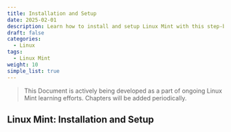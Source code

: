 ```yaml
---
title: Installation and Setup
date: 2025-02-01
description: Learn how to install and setup Linux Mint with this step-by-step guide.
draft: false
categories:
  - Linux
tags:
  - Linux Mint
weight: 10
simple_list: true
---
```


> This Document is actively being developed as a part of ongoing Linux Mint learning efforts. Chapters will be added periodically.

## Linux Mint: Installation and Setup
